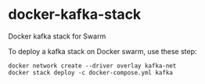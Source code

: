 # docker-kafka-stack
Docker kafka stack for Swarm

To deploy a kafka stack on Docker swarm, use these step:

```
docker network create --driver overlay kafka-net
docker stack deploy -c docker-compose.yml kafka
```
